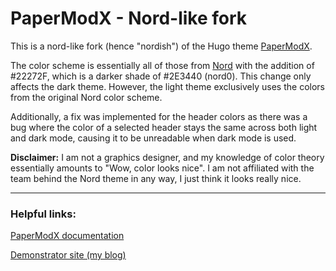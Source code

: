 # PaperModX - Nord-like fork

This is a nord-like fork (hence "nordish") of the Hugo theme [PaperModX](https://github.com/reorx/hugo-PaperModX).

The color scheme is essentially all of those from [Nord](https://www.nordtheme.com/) with the addition of #22272F, which is a darker shade of #2E3440 (nord0). This change only affects the dark theme. However, the light theme exclusively uses the colors from the original Nord color scheme.

Additionally, a fix was implemented for the header colors as there was a bug where the color of a selected header stays the same across both light and dark mode, causing it to be unreadable when dark mode is used.

**Disclaimer:** I am not a graphics designer, and my knowledge of color theory essentially amounts to "Wow, color looks nice". I am not affiliated with the team behind the Nord theme in any way, I just think it looks really nice.

---

### Helpful links:

[PaperModX documentation](https://reorx.github.io/hugo-PaperModX/)

[Demonstrator site (my blog)](https://shzhe02.com/)
